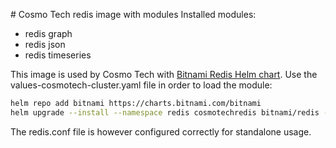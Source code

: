 # Cosmo Tech redis image with modules
Installed modules:
* redis graph
* redis json
* redis timeseries

This image is used by Cosmo Tech with [Bitnami Redis Helm chart](https://github.com/bitnami/charts/tree/master/bitnami/redisi).
Use the values-cosmotech-cluster.yaml file in order to load the module:
``` bash
helm repo add bitnami https://charts.bitnami.com/bitnami
helm upgrade --install --namespace redis cosmotechredis bitnami/redis --values values-cosmotech-cluster.yaml --create-namespace --wait
```

The redis.conf file is however configured correctly for standalone usage.
